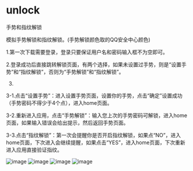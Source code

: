 # unlock
手势和指纹解锁

模拟手势解锁和指纹解锁。(手势解锁颜色取的QQ安全中心颜色)

1.第一次下载需要登录，登录只要保证用户名和密码输入框不为空即可。

2.登录成功后直接跳转解锁页面，有两个选择，如果未设置过手势，则是“设置手势”和“指纹解锁”，否则为“手势解锁”和“指纹解锁”。

3.
3-1.点击“设置手势”：进入设置手势页面，设置你的手势，点击“确定”设置成功（手势密码不得少于4个点），进入home页面。

3-2.重新进入应用，点击“手势解锁”：输入您上次的手势密码可解锁，进入home页面，如果输入错误会给出提示，然后返回手势页面。

3-3.点击“指纹解锁”：第一次会提醒你是否开启指纹解锁，如果点“NO”，进入home页面，下次进入会继续提醒，如果点击“YES”，进入home页面，下次重新进入应用直接验证指纹。

![image](http://oih3a9o4n.bkt.clouddn.com/unlock11.jpeg)       ![image](http://oih3a9o4n.bkt.clouddn.com/unlock22.jpeg)
![image](http://oih3a9o4n.bkt.clouddn.com/unlock33.jpeg)       ![image](http://oih3a9o4n.bkt.clouddn.com/unlock44.jpeg)
